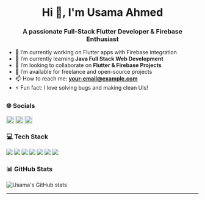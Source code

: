 <h1 align="center">Hi 👋, I'm Usama Ahmed</h1>
<h3 align="center">A passionate Full-Stack Flutter Developer & Firebase Enthusiast</h3>

- 🔭 I’m currently working on Flutter apps with Firebase integration  
- 🌱 I’m currently learning **Java Full Stack Web Development**  
- 👯 I’m looking to collaborate on **Flutter & Firebase Projects**  
- 🤝 I’m available for freelance and open-source projects  
- 📫 How to reach me: **your-email@example.com**  
- ⚡ Fun fact: I love solving bugs and making clean UIs!

### 🌐 Socials
<p align="left">
<a href="https://linkedin.com/in/your-linkedin" target="blank"><img align="center" src="https://cdn.jsdelivr.net/npm/simple-icons@v3/icons/linkedin.svg" alt="linkedin" height="20" width="20" /></a>
<a href="https://twitter.com/your-twitter" target="blank"><img align="center" src="https://cdn.jsdelivr.net/npm/simple-icons@v3/icons/twitter.svg" alt="twitter" height="20" width="20" /></a>
<a href="https://youtube.com/your-channel" target="blank"><img align="center" src="https://cdn.jsdelivr.net/npm/simple-icons@v3/icons/youtube.svg" alt="youtube" height="20" width="20" /></a>
</p>

### 💻 Tech Stack
<p align="left">
  <img src="https://img.shields.io/badge/Dart-0175C2?style=for-the-badge&logo=dart&logoColor=white"/>
  <img src="https://img.shields.io/badge/Flutter-02569B?style=for-the-badge&logo=flutter&logoColor=white"/>
  <img src="https://img.shields.io/badge/Firebase-FFCA28?style=for-the-badge&logo=firebase&logoColor=black"/>
  <img src="https://img.shields.io/badge/Java-ED8B00?style=for-the-badge&logo=java&logoColor=white"/>
  <img src="https://img.shields.io/badge/HTML-E34F26?style=for-the-badge&logo=html5&logoColor=white"/>
  <img src="https://img.shields.io/badge/CSS-1572B6?style=for-the-badge&logo=css3&logoColor=white"/>
  <img src="https://img.shields.io/badge/JavaScript-F7DF1E?style=for-the-badge&logo=javascript&logoColor=black"/>
</p>

### 📊 GitHub Stats
![Usama's GitHub stats](https://github-readme-stats.vercel.app/api?username=Usama098-svg&show_icons=true&theme=dark)

---

